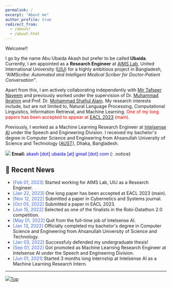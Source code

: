 ```yaml
---
permalink: /
excerpt: "About me"
author_profile: true
redirect_from: 
  - /about/
  - /about.html
---
```


Welcome!!

I go by the name Abu Ubaida Akash but prefer to be called **Ubaida**. Currently, I am appointed as a **Research Engineer** at [AIMS Lab](https://aimsl.uiu.ac.bd/#/), United International University ([UIU](https://www.uiu.ac.bd/)) for a highly ambitious project in Bangladesh, _“AIMScribe: Automated and Intelligent Medical Scriber for Doctor-Patient Conversation”_.

Apart from this, I am actively collaborating independently with [Mir Tafseer Nayeem](https://scholar.google.com/citations?user=qoeylgEAAAAJ&hl=en "Research profile") and previously worked under the supervision of Dr. [Muhammad Ibrahim](https://du.ac.bd/faculty/faculty_details/CSE/4167 "Academic profile") and Prof. Dr. [Mohammad Shafiul Alam](https://scholar.google.com/citations?view_op=list_works&hl=en&hl=en&user=5ZXfn_cAAAAJ&sortby=pubdate "Research profile"). My research interests include, but are not limited to, Natural Language Processing, Computational Linguistics, Information Retrieval, and Machine Learning. <span style="color:Red">One of my long papers has been accepted to appear at [EACL 2023](https://2023.eacl.org/) (main).</span>
<!-- My recent works and ongoing projects can be found in the [Research](https://abuubaida.github.io/research/ "https://abuubaida.github.io/research/") section. -->

Previously, I worked as a Machine Learning Research Engineer at [Intelsense AI](https://intelsense.ai/ "https://intelsense.ai/") under the Speech and Engineering Division. I received my bachelor's degree in Computer Science and Engineering from Ahsanullah University of Science and Technology ([AUST](https://www.aust.edu/ "https://www.aust.edu/")), Dhaka, Bangladesh.

<img src="https://img.icons8.com/color/24/000000/circled-envelope.png"/> **Email:** <span style="color:Blue">akash [dot] ubaida [at] gmail [dot] com</span> 
{: .notice}


## 📢 Recent News

* <span style="color:RoyalBlue">[Feb 01, 2023]</span> Started working for AIMS Lab, UIU as a Research Engineer.
* <span style="color:RoyalBlue">[Jan 22, 2023]</span> One long paper has been accepted at EACL 2023 (main).
* <span style="color:RoyalBlue">[Nov 12, 2022]</span> Submitted a paper in Cybernetics and Systems journal.
* <span style="color:RoyalBlue">[Oct 05, 2022]</span> Submitted a paper in EACL 2023.
* <span style="color:RoyalBlue">[Jun 15, 2022]</span> Selected as one of the finalists in the Robi-Datathon 2.0 competition.
* <span style="color:RoyalBlue">[May  01, 2022]</span> Quit from the full-time job of Intelsense AI.
* <span style="color:RoyalBlue">[Jan 13, 2022]</span> Officially completed my bachelor's degree in Computer Science and Engineering from Ahsanullah University of Science and Technology.
* <span style="color:RoyalBlue">[Jan 03, 2022]</span> Successfuly defended my undergraduate thesis!
* <span style="color:RoyalBlue">[Sep 01, 2022]</span> Got promoted as Machine Learning Research Engineer at Intelsense AI under the Speech and Engineering Division.
* <span style="color:RoyalBlue">[Jun 01, 2021]</span> Started 3 months long internship at Intelsense AI as a Machine Learning Research Intern.

---

[<img src="https://img.icons8.com/emoji/24/000000/up-arrow-emoji.png"/>](https://abuubaida.github.io/#)[Top](https://abuubaida.github.io/#)

<script type='text/javascript' id='clustrmaps' src='//cdn.clustrmaps.com/map_v2.js?cl=94b2d3&w=300&t=m&d=X4zwla3VvqasU-XJ7VSxuAHNSZMeubSgPKEAJMvahJU&co=1d4560&cmo=e8ae23&cmn=db2124&ct=ffffff'></script>
